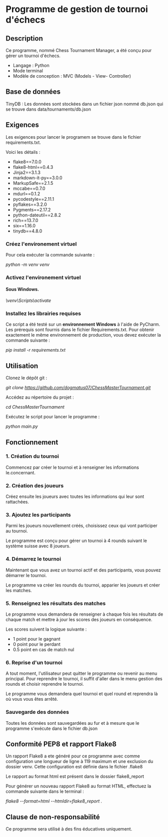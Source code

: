 # Programme de gestion de tournoi d'échecs 

## Description
Ce programme, nommé  Chess Tournament Manager, a été conçu pour gérer un tournoi d'échecs.

+ Langage : Python
+ Mode terminal
+ Modèle de conception : MVC (Models - View- Controller)

## Base de données
TinyDB : Les données sont stockées dans un fichier json nommé db.json qui se trouve dans data/tournaments/db.json

## Exigences

Les exigences pour lancer le programem se trouve dans le fichier requirements.txt. 

Voici les détails : 

+ flake8==7.0.0
+ flake8-html==0.4.3
+ Jinja2==3.1.3
+ markdown-it-py==3.0.0
+ MarkupSafe==2.1.5
+ mccabe==0.7.0
+ mdurl==0.1.2
+ pycodestyle==2.11.1
+ pyflakes==3.2.0
+ Pygments==2.17.2
+ python-dateutil==2.8.2
+ rich==13.7.0
+ six==1.16.0
+ tinydb==4.8.0

### Créez l'environement virtuel 

Pour cela exécuter la commande suivante : 

*python -m venv venv*

### Activez l'environement virtuel
#### Sous Windows.

*\venv\Scripts\activate*


### Installez les librairies requises
Ce script a été testé sur un **environnement Windows** à l'aide de PyCharm.  Les prérequis sont fournis dans le fichier Requirements.txt.  Pour obtenir exactement le même environnement de production, vous devez exécuter la commande suivante :

*pip install -r requirements.txt*

## Utilisation

Clonez le dépôt git :

*git clone https://github.com/dogmatus07/ChessMasterTournament.git*

Accédez au répertoire du projet :

*cd ChessMasterTournament*

Exécutez le script pour lancer le programme :

*python main.py*

## Fonctionnement

### 1. Création du tournoi

Commencez par créer le tournoi et à renseigner les informations le.concernant.
 
### 2. Création des joueurs
Créez ensuite les joueurs avec toutes les informations qui leur sont rattachées. 

### 3. Ajoutez les participants
Parmi les joueurs nouvellement créés, choisissez ceux qui vont participer au tournoi. 

Le programme est conçu pour gérer un tournoi à 4 rounds suivant le système suisse avec 8 joueurs. 

### 4. Démarrez le tournoi
Maintenant que vous avez un tournoi actif et des participants, vous pouvez démarrer le tournoi. 

Le programme va créer les rounds du tournoi, apparier les joueurs et créer les matches. 

### 5. Renseignez les résultats des matches
Le programme vous demandera de renseigner à chaque fois les résultats de chaque match et mettre à jour les scores des joueurs en conséquence. 

Les scores suivent la logique suivante : 
+ 1 point pour le gagnant
+ 0 point pour le perdant
+ 0.5 point en cas de match nul

### 6. Reprise d'un tournoi
A tout moment, l'utilisateur peut quitter le programme ou revenir au menu principal. Pour reprendre le tournoi, il suffit d'aller dans le menu gestion des rounds et choisir reprendre le tournoi. 

Le programme vous demandera quel tournoi et quel round et reprendra là où vous vous êtes arrêté. 

### Sauvegarde des données

Toutes les données sont sauvegardées au fur et à mesure que le programme s'exécute dans le fichier db.json

## Conformité PEP8 et rapport Flake8

Un rapport Flake8 a ete généré pour ce programme avec comme configuration une longueur de ligne à 119 maximum et une exclusion du dossier venv.
Cette configuration est définie dans le fichier .flake8

Le rapport au format html est présent dans le dossier flake8_report

Pour générer un nouveau rapport Flake8 au format HTML, effectuez la commande suivante dans le terminal : 

*flake8 --format=html --htmldir=flake8_report .*

## Clause de non-responsabilité
Ce programme sera utilisé à des fins éducatives uniquement.
